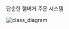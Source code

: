 단순한 햄버거 주문 시스템

![class_diagram](https://github.com/user-attachments/assets/9282195c-96d1-4413-ae44-583175aaa61d)
